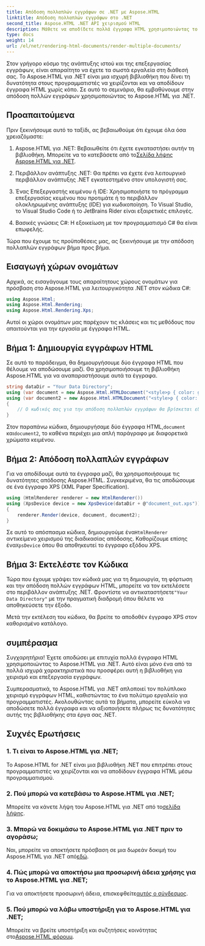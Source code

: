 ```yaml
---
title: Απόδοση πολλαπλών εγγράφων σε .NET με Aspose.HTML
linktitle: Απόδοση πολλαπλών εγγράφων στο .NET
second_title: Aspose.HTML .NET API χειρισμού HTML
description: Μάθετε να αποδίδετε πολλά έγγραφα HTML χρησιμοποιώντας το Aspose.HTML για .NET. Ενισχύστε τις δυνατότητες επεξεργασίας εγγράφων σας με αυτήν την ισχυρή βιβλιοθήκη.
type: docs
weight: 14
url: /el/net/rendering-html-documents/render-multiple-documents/
---
```

Στον γρήγορο κόσμο της ανάπτυξης ιστού και της επεξεργασίας εγγράφων, είναι απαραίτητο να έχετε τα σωστά εργαλεία στη διάθεσή σας. Το Aspose.HTML για .NET είναι μια ισχυρή βιβλιοθήκη που δίνει τη δυνατότητα στους προγραμματιστές να χειρίζονται και να αποδίδουν έγγραφα HTML χωρίς κόπο. Σε αυτό το σεμινάριο, θα εμβαθύνουμε στην απόδοση πολλών εγγράφων χρησιμοποιώντας το Aspose.HTML για .NET.

## Προαπαιτούμενα

Πριν ξεκινήσουμε αυτό το ταξίδι, ας βεβαιωθούμε ότι έχουμε όλα όσα χρειαζόμαστε:

1.  Aspose.HTML για .NET: Βεβαιωθείτε ότι έχετε εγκαταστήσει αυτήν τη βιβλιοθήκη. Μπορείτε να το κατεβάσετε από το[Σελίδα λήψης Aspose.HTML για .NET](https://releases.aspose.com/html/net/).

2. Περιβάλλον ανάπτυξης .NET: Θα πρέπει να έχετε ένα λειτουργικό περιβάλλον ανάπτυξης .NET εγκατεστημένο στον υπολογιστή σας.

3. Ένας Επεξεργαστής κειμένου ή IDE: Χρησιμοποιήστε το πρόγραμμα επεξεργασίας κειμένου που προτιμάτε ή το περιβάλλον ολοκληρωμένης ανάπτυξης (IDE) για κωδικοποίηση. Το Visual Studio, το Visual Studio Code ή το JetBrains Rider είναι εξαιρετικές επιλογές.

4. Βασικές γνώσεις C#: Η εξοικείωση με τον προγραμματισμό C# θα είναι επωφελής.

Τώρα που έχουμε τις προϋποθέσεις μας, ας ξεκινήσουμε με την απόδοση πολλαπλών εγγράφων βήμα προς βήμα.

## Εισαγωγή χώρων ονομάτων

Αρχικά, ας εισαγάγουμε τους απαραίτητους χώρους ονομάτων για πρόσβαση στο Aspose.HTML για λειτουργικότητα .NET στον κώδικα C#:

```csharp
using Aspose.Html;
using Aspose.Html.Rendering;
using Aspose.Html.Rendering.Xps;
```

Αυτοί οι χώροι ονομάτων μας παρέχουν τις κλάσεις και τις μεθόδους που απαιτούνται για την εργασία με έγγραφα HTML.

## Βήμα 1: Δημιουργία εγγράφων HTML

Σε αυτό το παράδειγμα, θα δημιουργήσουμε δύο έγγραφα HTML που θέλουμε να αποδώσουμε μαζί. Θα χρησιμοποιήσουμε τη βιβλιοθήκη Aspose.HTML για να αναπαραστήσουμε αυτά τα έγγραφα.

```csharp
string dataDir = "Your Data Directory";
using (var document = new Aspose.Html.HTMLDocument("<style>p { color: green; }</style><p>my first paragraph</p>", @"c:\work\"))
using (var document2 = new Aspose.Html.HTMLDocument("<style>p { color: blue; }</style><p>my first paragraph</p>", @"c:\work\"))
{
    // Ο κωδικός σας για την απόδοση πολλαπλών εγγράφων θα βρίσκεται εδώ.
}
```

Στον παραπάνω κώδικα, δημιουργήσαμε δύο έγγραφα HTML,`document` και`document2`, το καθένα περιέχει μια απλή παράγραφο με διαφορετικά χρώματα κειμένου.

## Βήμα 2: Απόδοση πολλαπλών εγγράφων

Για να αποδίδουμε αυτά τα έγγραφα μαζί, θα χρησιμοποιήσουμε τις δυνατότητες απόδοσης Aspose.HTML. Συγκεκριμένα, θα τις αποδώσουμε σε ένα έγγραφο XPS (XML Paper Specification).

```csharp
using (HtmlRenderer renderer = new HtmlRenderer())
using (XpsDevice device = new XpsDevice(dataDir + @"document_out.xps"))
{
    renderer.Render(device, document, document2);
}
```

 Σε αυτό το απόσπασμα κώδικα, δημιουργούμε ένα`HtmlRenderer` αντικείμενο χειρισμού της διαδικασίας απόδοσης. Καθορίζουμε επίσης ένα`XpsDevice` όπου θα αποθηκευτεί το έγγραφο εξόδου XPS.

## Βήμα 3: Εκτελέστε τον Κώδικα

 Τώρα που έχουμε γράψει τον κώδικά μας για τη δημιουργία, τη φόρτωση και την απόδοση πολλών εγγράφων HTML, μπορείτε να τον εκτελέσετε στο περιβάλλον ανάπτυξης .NET. Φροντίστε να αντικαταστήσετε`"Your Data Directory"` με την πραγματική διαδρομή όπου θέλετε να αποθηκεύσετε την έξοδο.

Μετά την εκτέλεση του κώδικα, θα βρείτε το αποδοθέν έγγραφο XPS στον καθορισμένο κατάλογο.

## συμπέρασμα
Συγχαρητήρια! Έχετε αποδώσει με επιτυχία πολλά έγγραφα HTML χρησιμοποιώντας το Aspose.HTML για .NET. Αυτό είναι μόνο ένα από τα πολλά ισχυρά χαρακτηριστικά που προσφέρει αυτή η βιβλιοθήκη για χειρισμό και επεξεργασία εγγράφων.

Συμπερασματικά, το Aspose.HTML για .NET απλοποιεί τον πολύπλοκο χειρισμό εγγράφων HTML, καθιστώντας το ένα πολύτιμο εργαλείο για προγραμματιστές. Ακολουθώντας αυτά τα βήματα, μπορείτε εύκολα να αποδώσετε πολλά έγγραφα και να αξιοποιήσετε πλήρως τις δυνατότητες αυτής της βιβλιοθήκης στα έργα σας .NET.

## Συχνές Ερωτήσεις

### 1. Τι είναι το Aspose.HTML για .NET;
Το Aspose.HTML for .NET είναι μια βιβλιοθήκη .NET που επιτρέπει στους προγραμματιστές να χειρίζονται και να αποδίδουν έγγραφα HTML μέσω προγραμματισμού.

### 2. Πού μπορώ να κατεβάσω το Aspose.HTML για .NET;
 Μπορείτε να κάνετε λήψη του Aspose.HTML για .NET από το[σελίδα λήψης](https://releases.aspose.com/html/net/).

### 3. Μπορώ να δοκιμάσω το Aspose.HTML για .NET πριν το αγοράσω;
 Ναι, μπορείτε να αποκτήσετε πρόσβαση σε μια δωρεάν δοκιμή του Aspose.HTML για .NET από[εδώ](https://releases.aspose.com/).

### 4. Πώς μπορώ να αποκτήσω μια προσωρινή άδεια χρήσης για το Aspose.HTML για .NET;
 Για να αποκτήσετε προσωρινή άδεια, επισκεφθείτε[αυτός ο σύνδεσμος](https://purchase.aspose.com/temporary-license/).

### 5. Πού μπορώ να λάβω υποστήριξη για το Aspose.HTML για .NET;
 Μπορείτε να βρείτε υποστήριξη και συζητήσεις κοινότητας στο[Aspose.HTML φόρουμ](https://forum.aspose.com/).
